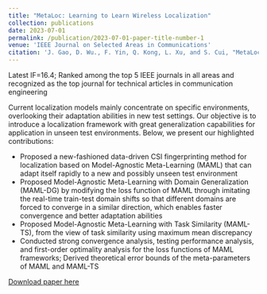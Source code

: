 ```yaml
---
title: "MetaLoc: Learning to Learn Wireless Localization"
collection: publications
date: 2023-07-01
permalink: /publication/2023-07-01-paper-title-number-1
venue: 'IEEE Journal on Selected Areas in Communications'
citation: 'J. Gao, D. Wu., F. Yin, Q. Kong, L. Xu, and S. Cui, "MetaLoc: Learning to Learn Wireless Localization," in IEEE Journal on Selected Areas in Communication, 2023'
---
```


Latest IF=16.4; Ranked among the top 5 IEEE journals in all areas and recognized as the top journal for technical articles in communication engineering

Current localization models mainly concentrate on specific environments, overlooking their adaptation abilities in new test settings. Our objective is to introduce a localization framework with great generalization capabilities for application in unseen test environments. Below, we present our highlighted contributions:
* Proposed a new-fashioned data-driven CSI fingerprinting method for localization based on Model-Agnostic Meta-Learning (MAML) that can adapt itself rapidly to a new and possibly unseen test environment
* Proposed Model-Agnostic Meta-Learning with Domain Generalization (MAML-DG) by modifying the loss function of MAML through imitating the real-time train-test domain shifts so that different domains are forced to converge in a similar direction, which enables faster convergence and better adaptation abilities
* Proposed Model-Agnostic Meta-Learning with Task Similarity (MAML-TS), from the view of task similarity using maximum mean discrepancy
* Conducted strong convergence analysis, testing performance analysis, and first-order optimality analysis for the loss functions of MAML frameworks; Derived theoretical error bounds of the meta-parameters of MAML and MAML-TS

[Download paper here](http://academicpages.github.io/files/paper1.pdf)


